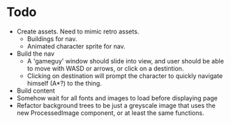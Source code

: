 # Todo
  - Create assets. Need to mimic retro assets.
    - Buildings for nav.
    - Animated character sprite for nav.
  - Build the nav
    - A 'gameguy' window should slide into view, and user should be able to move with WASD or arrows, or click on a destintion.
    - Clicking on destination will prompt the character to quickly navigate himself (A*?) to the thing.
  - Build content
  - Somehow wait for all fonts and images to load before displaying page
  - Refactor background trees to be just a greyscale image that uses the new ProcessedImage component, or at least the same functions.